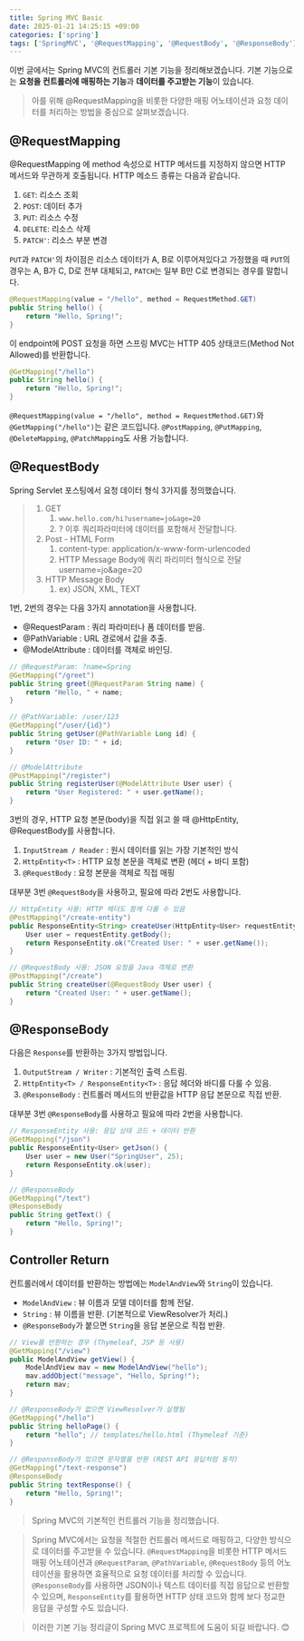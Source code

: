 ```yaml
---
title: Spring MVC Basic
date: 2025-01-21 14:25:15 +09:00
categories: ['spring']
tags: ['SpringMVC', '@RequestMapping', '@RequestBody', '@ResponseBody']
---
```



이번 글에서는 Spring MVC의 컨트롤러 기본 기능을 정리해보겠습니다.
기본 기능으로는 **요청을 컨트롤러에 매핑하는 기능**과 **데이터를 주고받는 기능**이 있습니다.
> 아를 위해 @RequestMapping을 비롯한 다양한 매핑 어노테이션과 요청 데이터를 처리하는 방법을 중심으로 살펴보겠습니다.

## @RequestMapping

@RequestMapping 에 method 속성으로 HTTP 메서드를 지정하지 않으면 HTTP 메서드와 무관하게 호출됩니다.
HTTP 메소드 종류는 다음과 같습니다.
1. `GET`: 리소스 조회
1. `POST`: 데이터 추가
1. `PUT`: 리소스 수정
1. `DELETE`: 리소스 삭제
1. `PATCH'`: 리소스 부분 변경

`PUT`과 `PATCH'`의 차이점은 리소스 데이터가 A, B로 이루어져있다고 가정했을 때 `PUT`의 경우는 A, B가 C, D로 전부 대체되고,
`PATCH`는 일부 B만 C로 변경되는 경우를 말합니다.

```java
@RequestMapping(value = "/hello", method = RequestMethod.GET)
public String hello() {
    return "Hello, Spring!";
}
```

이 endpoint에 POST 요청을 하면 스프링 MVC는 HTTP 405 상태코드(Method Not Allowed)를 반환합니다.

```java
@GetMapping("/hello")
public String hello() {
    return "Hello, Spring!";
}
```

`@RequestMapping(value = "/hello", method = RequestMethod.GET)`와 `@GetMapping("/hello")`는 같은 코드입니다.
`@PostMapping`, `@PutMapping`, `@DeleteMapping`, `@PatchMapping`도 사용 가능합니다.

## @RequestBody
Spring Servlet 포스팅에서 요청 데이터 형식 3가지를 정의했습니다.

> 1. GET
>    1. `www.hello.com/hi?username=jo&age=20`
>    1. ? 이후 쿼리파라미터에 데이터를 포함해서 전달합니다. 
> 1. Post - HTML Form 
>    1. content-type: application/x-www-form-urlencoded 
>    1. HTTP Message Body에 쿼리 파리미터 형식으로 전달 username=jo&age=20 
> 1. HTTP Message Body
>    1. ex) JSON, XML, TEXT


1번, 2번의 경우는 다음 3가지 annotation을 사용합니다.
- @RequestParam : 쿼리 파라미터나 폼 데이터를 받음.
- @PathVariable : URL 경로에서 값을 추출.
- @ModelAttribute : 데이터를 객체로 바인딩.


```java
// @RequestParam: ?name=Spring
@GetMapping("/greet")
public String greet(@RequestParam String name) {
    return "Hello, " + name;
}

// @PathVariable: /user/123
@GetMapping("/user/{id}")
public String getUser(@PathVariable Long id) {
    return "User ID: " + id;
}

// @ModelAttribute
@PostMapping("/register")
public String registerUser(@ModelAttribute User user) {
    return "User Registered: " + user.getName();
}
```

3번의 경우, HTTP 요청 본문(body)을 직접 읽고 쓸 때 @HttpEntity, @RequestBody를 사용합니다.

1. `InputStream / Reader` : 원시 데이터를 읽는 가장 기본적인 방식 
2. `HttpEntity<T>` : HTTP 요청 본문을 객체로 변환 (헤더 + 바디 포함)
3. `@RequestBody` : 요청 본문을 객체로 직접 매핑

대부분 3번 `@RequestBody`을 사용하고, 필요에 따라 2번도 사용합니다.

```java
// HttpEntity 사용: HTTP 헤더도 함께 다룰 수 있음
@PostMapping("/create-entity")
public ResponseEntity<String> createUser(HttpEntity<User> requestEntity) {
    User user = requestEntity.getBody();
    return ResponseEntity.ok("Created User: " + user.getName());
}

// @RequestBody 사용: JSON 요청을 Java 객체로 변환
@PostMapping("/create")
public String createUser(@RequestBody User user) {
    return "Created User: " + user.getName();
}
```

## @ResponseBody

다음은 `Response`를 반환하는 3가지 방법입니다.

1. `OutputStream / Writer` : 기본적인 출력 스트림. 
2. `HttpEntity<T> / ResponseEntity<T>` : 응답 헤더와 바디를 다룰 수 있음.
3. `@ResponseBody` : 컨트롤러 메서드의 반환값을 HTTP 응답 본문으로 직접 반환.

대부분 3번 `@ResponseBody`를 사용하고 필요에 따라 2번을 사용합니다.

```java 
// ResponseEntity 사용: 응답 상태 코드 + 데이터 반환
@GetMapping("/json")
public ResponseEntity<User> getJson() {
    User user = new User("SpringUser", 25);
    return ResponseEntity.ok(user);
}

// @ResponseBody
@GetMapping("/text")
@ResponseBody
public String getText() {
    return "Hello, Spring!";
}

```

## Controller Return

컨트롤러에서 데이터를 반환하는 방법에는 `ModelAndView`와 `String`이 있습니다.
- `ModelAndView` : 뷰 이름과 모델 데이터를 함께 전달.
- `String` : 뷰 이름을 반환. (기본적으로 ViewResolver가 처리.)
- `@ResponseBody`가 붙으면 `String`을 응답 본문으로 직접 반환.

```java
// View를 반환하는 경우 (Thymeleaf, JSP 등 사용)
@GetMapping("/view")
public ModelAndView getView() {
    ModelAndView mav = new ModelAndView("hello");
    mav.addObject("message", "Hello, Spring!");
    return mav;
}

// @ResponseBody가 없으면 ViewResolver가 실행됨
@GetMapping("/hello")
public String helloPage() {
    return "hello"; // templates/hello.html (Thymeleaf 기준)
}

// @ResponseBody가 있으면 문자열를 반환 (REST API 응답처럼 동작)
@GetMapping("/text-response")
@ResponseBody
public String textResponse() {
    return "Hello, Spring!";
}

```

> Spring MVC의 기본적인 컨트롤러 기능을 정리했습니다.

> Spring MVC에서는 요청을 적절한 컨트롤러 메서드로 매핑하고, 다양한 방식으로 데이터를 주고받을 수 있습니다.
> `@RequestMapping`을 비롯한 HTTP 메서드 매핑 어노테이션과 `@RequestParam`, `@PathVariable`, `@RequestBody` 등의 어노테이션을 활용하면 효율적으로 요청 데이터를 처리할 수 있습니다.
> `@ResponseBody`를 사용하면 JSON이나 텍스트 데이터를 직접 응답으로 반환할 수 있으며, `ResponseEntity`를 활용하면 HTTP 상태 코드와 함께 보다 정교한 응답을 구성할 수도 있습니다. 

> 이러한 기본 기능 정리글이 Spring MVC 프로젝트에 도움이 되길 바랍니다. 😊
